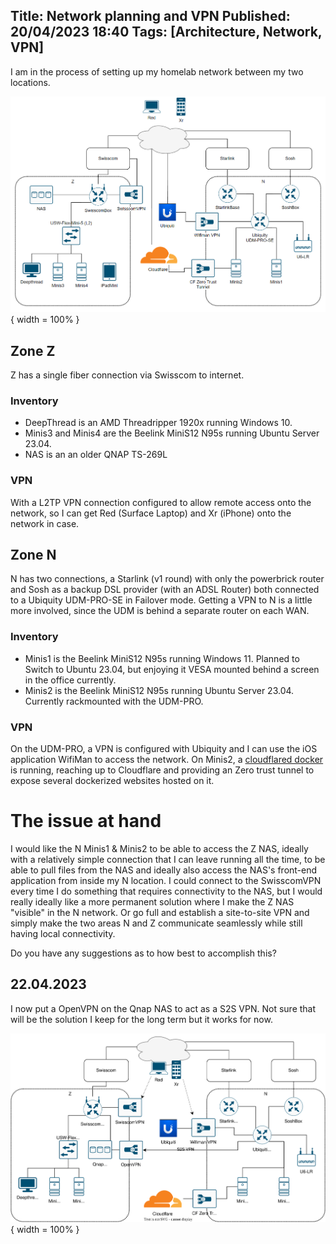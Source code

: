 Title: Network planning and VPN 
Published: 20/04/2023 18:40
Tags: [Architecture, Network, VPN] 
---

I am in the process of setting up my homelab network between my two locations.

![Network](/posts/images/network/network.png){ width = 100% }

## Zone Z

Z has a single fiber connection via Swisscom to internet. 

### Inventory
- DeepThread is an AMD Threadripper 1920x running Windows 10. 
- Minis3 and Minis4 are the Beelink MiniS12 N95s running Ubuntu Server 23.04.
- NAS is an an older QNAP TS-269L

### VPN
With a L2TP VPN connection configured to allow remote access onto the network, so I can get Red (Surface Laptop) and Xr (iPhone) onto the network in case.

## Zone N 

N has two connections, a Starlink (v1 round) with only the powerbrick router and Sosh as a backup DSL provider (with an ADSL Router) both connected to a Ubiquity UDM-PRO-SE in Failover mode. Getting a VPN to N is a little more involved, since the UDM is behind a separate router on each WAN. 

### Inventory 
- Minis1 is the Beelink MiniS12 N95s running Windows 11. Planned to Switch to Ubuntu 23.04, but enjoying it VESA mounted behind a screen in the office currently. 
- Minis2 is the Beelink MiniS12 N95s running Ubuntu Server 23.04. Currently rackmounted with the UDM-PRO.

### VPN
On the UDM-PRO, a VPN is configured with Ubiquity and I can use the iOS application WifiMan to access the network.
On Minis2, a [cloudflared docker](https://github.com/cloudflare/cloudflared) is running, reaching up to Cloudflare and providing an Zero trust tunnel to expose several dockerized websites hosted on it.

# The issue at hand

I would like the N Minis1 & Minis2 to be able to access the Z NAS, ideally with a relatively simple connection that I can leave running all the time, to be able to pull files from the NAS and ideally also access the NAS's front-end application from inside my N location. I could connect to the SwisscomVPN every time I do something that requires connectivity to the NAS, but I would really ideally like a more permanent solution where I make the Z NAS "visible" in the N network. Or go full and establish a site-to-site VPN and simply make the two areas N and Z communicate seamlessly while still having local connectivity.

Do you have any suggestions as to how best to accomplish this? 

## 22.04.2023 
I now put a OpenVPN on the Qnap NAS to act as a S2S VPN. Not sure that will be the solution I keep for the long term but it works for now.

![Network](/posts/images/network/network2.drawio.svg){ width = 100% }